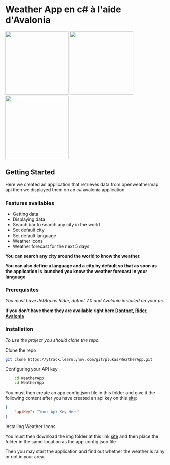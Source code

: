 # Weather App en c# à l'aide d'Avalonia

<img src="https://upload.wikimedia.org/wikipedia/commons/thumb/6/6e/JetBrains_Rider_Icon.svg/1200px-JetBrains_Rider_Icon.svg.png" width=200>
<img src="https://upload.wikimedia.org/wikipedia/commons/thumb/b/bd/Logo_C_sharp.svg/1200px-Logo_C_sharp.svg.png" width=200>
<img src="https://avatars.githubusercontent.com/u/14075148?s=280&v=4" width=200>



## Getting Started

Here we created an application that retrieves data from openweathermap api then we displayed them on an c# avalonia application.

### Features availables

<ul>
    <li>Getting data</li>
    <li>Displaying data</li>
    <li>Search bar to search any city in the world</li>
    <li>Set default city</li>
    <li>Set default language</li>
    <li>Weather icons</li>
    <li>Weather forecast for the next 5 days</li>
</ul>

**You can search any city around the world to know the weather.**

**You can also define a language and a city by default so that as soon as the application is launched you know the weather forecast in your language**

### Prerequisites

*You must have JetBrains Rider, dotnet 7.0 and Avalonia installed on your pc.*

**If you don't have them they are available right here [Dontnet](https://dotnet.microsoft.com/en-us/download), [Rider](https://www.jetbrains.com/fr-fr/rider/), [Avalonia](https://avaloniaui.net/)**

### Installation

_To use the project you should clone the repo._


Clone the repo
   ```sh
   git clone https://ytrack.learn.ynov.com/git/plukas/WeatherApp.git
   ```

Configuring your API key

```sh
    cd WeatherApp
    cd WeatherApp
```

You must then create an app.config.json file in this folder and give it the following content after you have created an api key on this [site](https://openweathermap.org/api):



```json
{
    "apiKey": "Your_Api_Key_Here"
}
```

Installing Weather Icons

You must then download the img folder at this link [site](https://auvencecom-my.sharepoint.com/:f:/g/personal/lucas_hanson_ynov_com/EoZhySjkuJtPiQbglW6Bl9gBNxl0Hptl0ITHAOz7Pj13Eg?e=3OPt4y) and then place the folder in the same location as the app.config.json file

Then you may start the application and find out whether the weather is rainy or not in your area.